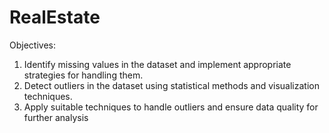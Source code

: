 # RealEstate
Objectives:
  1. Identify missing values in the dataset and implement appropriate strategies for handling them.
  2. Detect outliers in the dataset using statistical methods and visualization techniques.
  3. Apply suitable techniques to handle outliers and ensure data quality for further analysis
